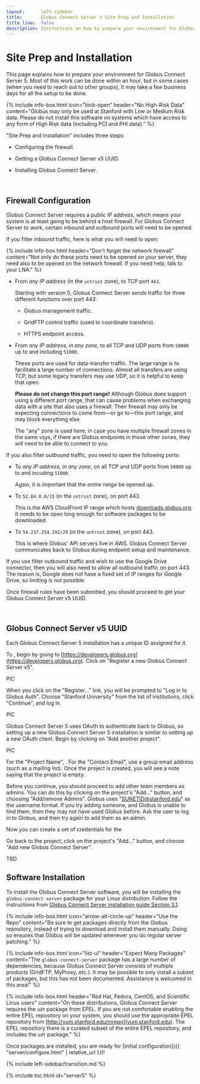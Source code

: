 ```yaml
---
layout:      left-sidebar
title:       Globus Connect Server 5 Site Prep and Installation
title_line:  false
description: Instructions on how to prepare your environment for Globus Connect Server 5.
---
```


# Site Prep and Installation

This page explains how to prepare your environment for Globus Connect Server 5.
Most of this work can be done within an hour, but in some cases (when you need
to reach out to other groups), it may take a few business days for all the
setup to be done.

{% include info-box.html
   icon="lock-open"
   header="No High-Risk Data"
   content="Globus may only be used at Stanford with Low or Medium Risk data.
   Please do not install this software on systems which have access to any form
   of High Risk data (including PCI and PHI data)."
%}

"Site Prep and Installation" includes three steps:

* Configuring the firewall.

* Getting a Globus Connect Server v5 UUID.

* Installing Globus Connect Server.

&nbsp;

## Firewall Configuration

Globus Connect Server requires a public IP address, which means your system is
at least going to be behind a host firewall.  For Globus Connect Server to
work, certain inbound and outbound ports will need to be opened.

If you filter _inbound_ traffic, here is what you will need to open:

{% include info-box.html
   header="Don't forget the network firewall"
   content="Not only do these ports need to be opened on your server, they need
   also to be opened on the network firewall.  If you need help, talk to your
   LNA."
%}

* From _any IP address_ (in the `untrust` zone), to TCP port `443`.

  Starting with version 5, Globus Connect Server sends traffic for three
  different functions over port 443:

  * Globus management traffic.

  * GridFTP control traffic (used to coordinate transfers).

  * HTTPS endpoint access.

* From _any IP address, in any zone_, to all TCP and UDP ports from `50000` up
  to and including `51000`.

  These ports are used for data-transfer traffic.  The large range is to
  facilitate a large number of connections.  Almost all transfers are using
  TCP, but some legacy transfers may use UDP, so it is helpful to keep that
  open.

  **Please do not change this port range!**  Although Globus does support using
  a different port range, that can cause problems when exchanging data with a
  site that also uses a firewall: Their firewall may only be expecting
  connections to come from—or go to—this port range, and may block
  everything else.

  The "any" zone is used here; in case you have multiple firewall zones in the
  same vsys, if there are Globus endpoints in those other zones, they will need
  to be able to connect to you.

If you also filter _outbound_ traffic, you need to open the following ports:

* To _any IP address, in any zone_, on all TCP and UDP ports from `50000` up to
  and incuding `51000`.

  Again, it is important that the _entire range_ be opened up.

* To `52.84.0.0/15` (in the `untrust` zone), on port 443.

  This is the AWS CloudFront IP range which hosts
  [downloads.globus.org](https://downloads.globus.org).  It needs to be open
  long enough for software packages to be downloaded.

* To `54.237.254.192/29` (in the `untrust` zone), on port 443.

  This is where Globus' API servers live in AWS.  Globus Connect Server
  communicates back to Globus during endpoint setup and maintenance.

If you use filter outbound traffic and wish to use the Google Drive connector,
then you will also need to allow all outbound traffic on port 443.  The reason
is, Google does not have a fixed set of IP ranges for Google Drive, so limiting
is not possible.

Once firewall rules have been submitted, you should proceed to get your Globus
Connect Server v5 UUID.

&nbsp;

## Globus Connect Server v5 UUID

Each Globus Connect Server 5 installation has a unique ID assigned for it.

To , begin by going to [https://developers.globus.org](https://developers.globus.org).  Click on "Register a new Globus Connect Server v5".

PIC

When you click on the "Register…" link, you will be prompted to "Log in to
Globus Auth".  Choose "Stanford University" from the list of institutions,
click "Continue", and log in.

PIC

Globus Connect Server 5 uses OAuth to authenticate back to Globus, so setting
up a new Globus Connect Server 5 installation is similar to setting up a new
OAuth client.  Begin by clicking on "Add another project".

PIC

For the "Project Name", .  For the "Contact Email", use a group email address
(such as a mailing list).  Once the project is created, you will see a note
saying that the project is empty.


Before you continue, you should proceed to add other team members as admins.
You can do this by clicking on the project's "Add…" button, and choosing
"Add/remove Admins".  Globus uses "SUNETID@stanford.edu" as the username
format.  If you try adding someone, and Globus is unable to find them, then
they may not have used Globus before.  Ask the user to log in to Globus, and
then try again to add them as an admin.

Now you can create a set of credentials for the 

Go back to the project, click on the project's "Add…" button, and
choose "Add new Globus Connect Server".

TBD

## Software Installation

To install the Globus Connect Server software, you will be installing the
`globus-connect-server` package for your Linux distribution.  Follow the
instructions from [Globus Connect Server installation guide Section
3.1](https://docs.globus.org/globus-connect-server-installation-guide/#install_globus_connect_server).

{% include info-box.html
   icon="arrow-alt-circle-up"
   header="Use the Repo"
   content="Be sure to get packages directly from the Globus repository, instead of trying to download and install them manually.  Doing so ensures that Globus will be updated whenever you do regular server patching."
%}

{% include info-box.html
   icon="list-ul"
   header="Expect Many Packages"
   content="The `globus-connect-server` package has a large number of dependencies, because Globus Connect Server consists of multiple products (GridFTP, MyProxy, etc.).  It may be possible to only install a subset of packages, but this has not been documented.  Assistance is welcomed in this area!"
%}

{% include info-box.html
   header="Red Hat, Fedora, CentOS, and Scientific Linux users"
   content="On these distributions, Globus Connect Server requires the `udt` package from EPEL.  If you are not comfortable enabling the entire EPEL repository on your system, you should use the appropraite EPEL repository from [http://yum.stanford.edu/mrepo](yum.stanford.edu).  The EPEL repository there is a curated subset of the entire EPEL repository, and includes the `udt` package."
%}

Once packages are installed, you are ready for [initial configuration]({{
"server/configure.html" | relative_url }})!

{% include left-sidebar/transition.md %}

{% include toc.html id="server5" %}
